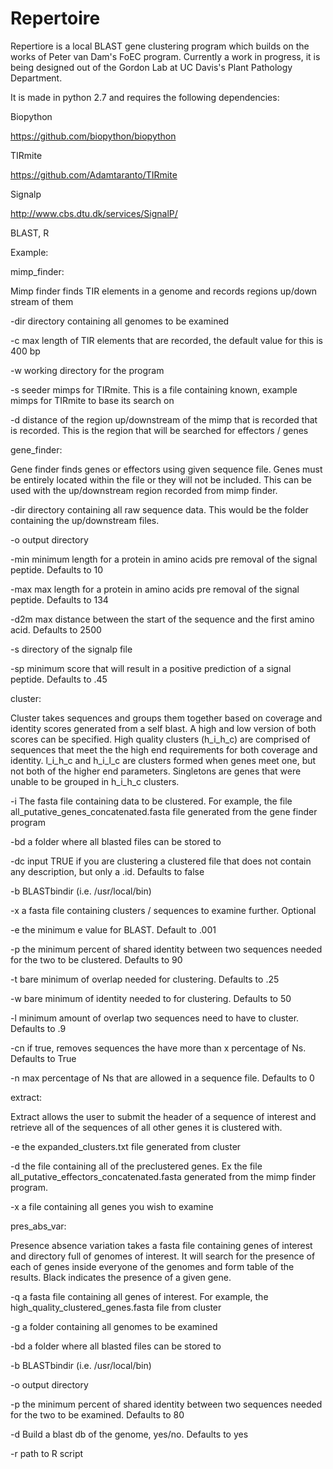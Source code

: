 # Repertoire
Repertiore is a local BLAST gene clustering program which builds on the works of Peter van Dam's FoEC program. Currently a work in progress, it is being designed out of the Gordon Lab at UC Davis's Plant Pathology Department.

It is made in python 2.7 and requires the following dependencies:

Biopython

https://github.com/biopython/biopython

TIRmite 

https://github.com/Adamtaranto/TIRmite

Signalp

http://www.cbs.dtu.dk/services/SignalP/

BLAST, R


Example: 

mimp_finder:

Mimp finder finds TIR elements in a genome and records regions up/down stream of them

-dir directory containing all genomes to be examined

-c max length of TIR elements that are recorded, the default value for this is 400 bp

-w working directory for the program

-s seeder mimps for TIRmite. This is a file containing known, example mimps for TIRmite to base its search on

-d distance of the region up/downstream  of the mimp that is recorded that is recorded. This is the region that will be searched for effectors / genes






gene_finder:

Gene finder finds genes or effectors using given sequence file. Genes must be entirely located within the file or they will not be included. This can be used with the up/downstream region recorded from mimp finder. 

-dir directory containing all raw sequence data. This would be the folder containing the up/downstream files.

-o output directory

-min minimum length for a protein in amino acids pre removal of the signal peptide. Defaults to 10

-max max length for a protein in amino acids pre removal of the signal peptide. Defaults to 134

-d2m max distance between the start of the sequence and the first amino acid. Defaults to 2500

-s directory of the signalp file

-sp minimum score that will result in a positive prediction of a signal peptide. Defaults to .45






cluster:

Cluster takes sequences and groups them together based on coverage and identity scores generated from a self blast. A high and low version of both scores can be specified. High quality clusters (h_i_h_c) are comprised of sequences that meet the the high end requirements for both coverage and identity. l_i_h_c and h_i_l_c are clusters formed when genes meet one, but not both of the higher end parameters. Singletons are genes that were unable to be grouped in h_i_h_c clusters. 

-i The fasta file containing data to be clustered. For example, the file all_putative_genes_concatenated.fasta file generated from the gene finder program

-bd a folder where all blasted files can be stored to

-dc input TRUE if you are clustering a clustered file that does not contain any description, but only a .id. Defaults to false

-b BLASTbindir (i.e. /usr/local/bin)

-x a fasta file containing clusters / sequences to examine further. Optional

-e the minimum e value for BLAST. Default to .001

-p the minimum percent of shared identity between two sequences needed for the two to be clustered. Defaults to 90

-t bare minimum of overlap needed for clustering. Defaults to .25

-w bare minimum of identity needed to for clustering. Defaults to 50

-l minimum amount of overlap two sequences need to have to cluster. Defaults to .9

-cn if true, removes sequences the have more than x percentage of Ns. Defaults to True

-n max percentage of Ns that are allowed in a sequence file. Defaults to 0






extract:

Extract allows the user to submit the header of a sequence of interest and retrieve all of the sequences of all other genes it is clustered with.

-e the expanded_clusters.txt file generated from cluster

-d the file containing all of the preclustered genes. Ex the file all_putative_effectors_concatenated.fasta generated from the mimp finder program.

-x a file containing all genes you wish to examine






pres_abs_var:

Presence absence variation takes a fasta file containing genes of interest and directory full of genomes of interest. It will search for the presence of each of genes inside everyone of the genomes and form table of the results. Black indicates the presence of a given gene.

-q a fasta file containing all genes of interest. For example, the high_quality_clustered_genes.fasta file from cluster

-g a folder containing all genomes to be examined

-bd a folder where all blasted files can be stored to

-b BLASTbindir (i.e. /usr/local/bin)

-o output directory

-p the minimum percent of shared identity between two sequences needed for the two to be examined. Defaults to 80

-d Build a blast db of the genome, yes/no. Defaults to yes

-r path to R script


